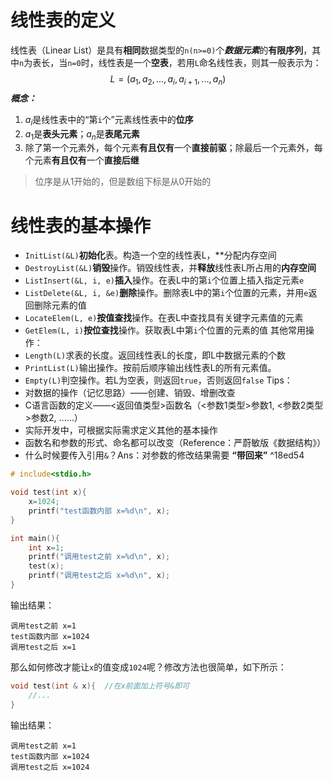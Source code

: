 # 线性表的定义
线性表（Linear List）是具有**相同**数据类型的`n(n>=0)`个***数据元素***的**有限序列**，其中`n`为表长，当`n=0`时，线性表是一个**空表**，若用`L`命名线性表，则其一般表示为：
$$L=(a_1, a_2, ..., a_i, a_{i+1}, ..., a_n)$$
***概念：***
1. $a_i$是线性表中的“第`i`个”元素线性表中的**位序**
2. $a_1$是**表头元素**；$a_n$是**表尾元素**
3. 除了第一个元素外，每个元素**有且仅有**一个**直接前驱**；除最后一个元素外，每个元素**有且仅有**一个**直接后继**
>位序是从1开始的，但是数组下标是从0开始的
# 线性表的基本操作
- `InitList(&L)`**初始化**表。构造一个空的线性表L，**分配内存空间
- `DestroyList(&L)`**销毁**操作。销毁线性表，并**释放**线性表L所占用的**内存空间**
- `ListInsert(&L, i, e)`**插入**操作。在表L中的第`i`个位置上插入指定元素`e`
- `ListDelete(&L, i, &e)`**删除**操作。删除表L中的第`i`个位置的元素，并用`e`返回删除元素的值
- `LocateElem(L, e)`**按值查找**操作。在表L中查找具有关键字元素值的元素
- `GetElem(L, i)`**按位查找**操作。获取表L中第`i`个位置的元素的值
其他常用操作：
- `Length(L)`求表的长度。返回线性表L的长度，即L中数据元素的个数
- `PrintList(L)`输出操作。按前后顺序输出线性表L的所有元素值。
- `Empty(L)`判空操作。若L为空表，则返回`true`，否则返回`false`
Tips：
- 对数据的操作（记忆思路）——创建、销毁、增删改查
- C语言函数的定义——<返回值类型>函数名（<参数1类型>参数1, <参数2类型>参数2, ......）
- 实际开发中，可根据实际需求定义其他的基本操作
- 函数名和参数的形式、命名都可以改变（Reference：严蔚敏版《数据结构》）
- 什么时候要传入引用`&`？Ans：对参数的修改结果需要 **“带回来”** ^18ed54
```c
# include<stdio.h>

void test(int x){
	x=1024;
	printf("test函数内部 x=%d\n", x);
}

int main(){
	int x=1;
	printf("调用test之前 x=%d\n", x);
	test(x);
	printf("调用test之后 x=%d\n", x);
}
```
输出结果：
```text
调用test之前 x=1
test函数内部 x=1024
调用test之后 x=1
```
那么如何修改才能让`x`的值变成`1024`呢？修改方法也很简单，如下所示：
```c
void test(int & x){  //在x前面加上符号&即可
	//...
}
```
输出结果：
```text
调用test之前 x=1
test函数内部 x=1024
调用test之后 x=1024
```
